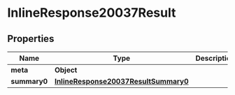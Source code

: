 # InlineResponse20037Result

## Properties
Name | Type | Description | Notes
------------ | ------------- | ------------- | -------------
**meta** | **Object** |  | 
**summary0** | [**InlineResponse20037ResultSummary0**](InlineResponse20037ResultSummary0.md) |  | 
